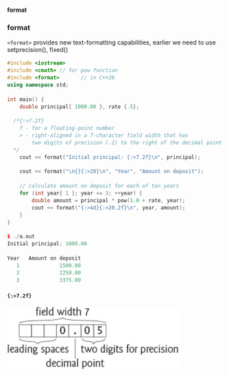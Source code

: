 **format**

### format
`<format>` provides new text-formatting capabilities, earlier we need to use setprecision(), fixed()
```cpp
#include <iostream>
#include <cmath> // for pow function
#include <format>       // in C++20
using namespace std;

int main() {
	double principal{ 1000.00 }, rate {.5};

  /*{:>7.2f} 
    f - for a floating-point number
    > - right-aligned in a 7-character field width that has 
        two digits of precision (.2) to the right of the decimal point
  */
	cout << format("Initial principal: {:>7.2f}\n", principal);

	cout << format("\n{}{:>20}\n", "Year", "Amount on deposit");

	// calculate amount on deposit for each of ten years
	for (int year{ 1 }; year <= 3; ++year) {
		double amount = principal * pow(1.0 + rate, year);
		cout << format("{:>4d}{:>20.2f}\n", year, amount);
	}
}

$ ./a.out
Initial principal: 1000.00

Year   Amount on deposit
   1             1500.00
   2             2250.00
   3             3375.00
```

#### `{:>7.2f}`
<img src=format.jpg width=400 />
